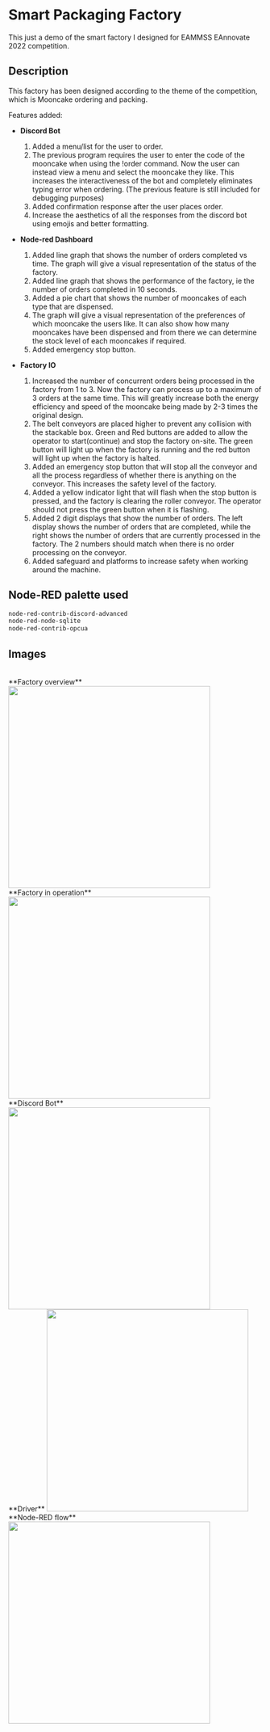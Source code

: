 # Smart Packaging Factory

This just a demo of the smart factory I designed for EAMMSS EAnnovate 2022 competition.

## Description
This factory has been designed according to the theme of the competition, which is Mooncake ordering and packing.

Features added:

* **Discord Bot**
  1. Added a menu/list for the user to order. 
  2. The previous program requires the user to enter the code of the mooncake when using the !order command. Now the user can instead view a menu and select the mooncake they like. This increases the interactiveness of the bot and completely eliminates typing error when ordering. (The previous feature is still included for debugging purposes)
  3. Added confirmation response after the user places order.
  4. Increase the aesthetics of all the responses from the discord bot using emojis and better formatting.

* **Node-red Dashboard**
  1. Added line graph that shows the number of orders completed vs time. The graph will give a visual representation of the status of the factory.
  2. Added line graph that shows the performance of the factory, ie the number of orders completed in 10 seconds. 
  3. Added a pie chart that shows the number of mooncakes of each type that are dispensed. 
  4. The graph will give a visual representation of the preferences of which mooncake the users like. It can also show how many mooncakes have been dispensed and from there we can determine the stock level of each mooncakes if required.
  5. Added emergency stop button.

* **Factory IO**
  1. Increased the number of concurrent orders being processed in the factory from 1 to 3. Now the factory can process up to a maximum of 3 orders at the same time. This will greatly increase both the energy efficiency and speed of the mooncake being made by 2-3 times the original design.
  2. The belt conveyors are placed higher to prevent any collision with the stackable box.
Green and Red buttons are added to allow the operator to start(continue) and stop the factory on-site. The green button will light up when the factory is running and the red button will light up when the factory is halted.
  3. Added an emergency stop button that will stop all the conveyor and all the process regardless of whether there is anything on the conveyor. This increases the safety level of the factory.
  4. Added a yellow indicator light that will flash when the stop button is pressed, and the factory is clearing the roller conveyor. The operator should not press the green button when it is flashing.
  5. Added 2 digit displays that show the number of orders. The left display shows the number of orders that are completed, while the right shows the number of orders that are currently processed in the factory. The 2 numbers should match when there is no order processing on the conveyor.
  6. Added safeguard and platforms to increase safety when working around the machine.

## Node-RED palette used
```bash
node-red-contrib-discord-advanced
node-red-node-sqlite
node-red-contrib-opcua
```

## Images
<br>
**Factory overview**
<img src="https://github.com/noelleon2001/smart-packaging-factory/blob/main/factory1.png?raw=true" width="400">
<br>
**Factory in operation**
<img src="https://github.com/noelleon2001/smart-packaging-factory/blob/main/operation.png?raw=true" width="400">
<br>
**Discord Bot**
<img src="https://github.com/noelleon2001/smart-packaging-factory/blob/main/bot.png?raw=true" width="400">
<br>
**Driver**
<img src="https://github.com/noelleon2001/smart-packaging-factory/blob/main/driver.png?raw=true" width="400">
<br>
**Node-RED flow**
<img src="https://github.com/noelleon2001/smart-packaging-factory/blob/main/flow.png?raw=true" width="400">
<br>
